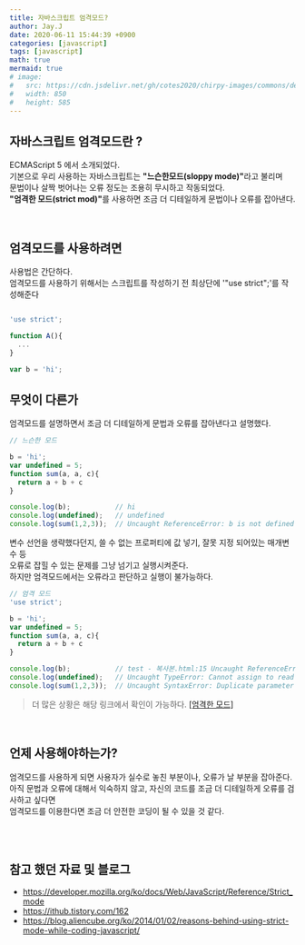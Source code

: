 ```yaml
---
title: 자바스크립트 엄격모드?
author: Jay.J
date: 2020-06-11 15:44:39 +0900
categories: [javascript]
tags: [javascript]
math: true
mermaid: true
# image:
#   src: https://cdn.jsdelivr.net/gh/cotes2020/chirpy-images/commons/devices-mockup.png
#   width: 850
#   height: 585
---
```

<!-- <img src="/assets/img/vue/webkitflow.png" alt=""> -->
## 자바스크립트 엄격모드란 ?

ECMAScript 5 에서 소개되었다.<br>
기본으로 우리 사용하는 자바스크립트는 <b>"느슨한모드(sloppy mode)"</b>라고 불리며<br>
문법이나 살짝 벗어나는 오류 정도는 조용히 무시하고 작동되었다.<br>
<b>"엄격한 모드(strict mod)"</b>를 사용하면 조금 더 디테일하게 문법이나 오류를 잡아낸다.

<br>

## 엄격모드를 사용하려면

사용법은 간단하다. <br>
엄격모드를 사용하기 위해서는 스크립트를 작성하기 전 최상단에 '"use strict";'를 작성해준다<br>

```js

'use strict';

function A(){
  ...
}

var b = 'hi';

```

## 무엇이 다른가

엄격모드를 설명하면서 조금 더 디테일하게 문법과 오류를 잡아낸다고 설명했다.<br>

```js
// 느슨한 모드

b = 'hi';
var undefined = 5;
function sum(a, a, c){
  return a + b + c
}

console.log(b);           // hi
console.log(undefined);   // undefined
console.log(sum(1,2,3));  // Uncaught ReferenceError: b is not defined at sum

```

변수 선언을 생략했다던지, 쓸 수 없는 프로퍼티에 값 넣기, 잘못 지정 되어있는 매개변수 등<br>
오류로 잡힐 수 있는 문제를 그냥 넘기고 실행시켜준다.<br>
하지만 엄격모드에서는 오류라고 판단하고 실행이 불가능하다.


```js
// 엄격 모드
'use strict';

b = 'hi';
var undefined = 5;
function sum(a, a, c){
  return a + b + c
}

console.log(b);           // test - 복사본.html:15 Uncaught ReferenceError: b is not defined
console.log(undefined);   // Uncaught TypeError: Cannot assign to read only property 'undefined' of object '#<Window>'
console.log(sum(1,2,3));  // Uncaught SyntaxError: Duplicate parameter name not allowed in this context

```
> 더 많은 상황은 해당 링크에서 확인이 가능하다. <a href="https://developer.mozilla.org/ko/docs/Web/JavaScript/Reference/Strict_mode">[엄격한 모드]</a>

<br>

## 언제 사용해야하는가?

엄격모드를 사용하게 되면 사용자가 실수로 놓친 부분이나, 오류가 날 부분을 잡아준다.<br>
아직 문법과 오류에 대해서 익숙하지 않고, 자신의 코드를 조금 더 디테일하게 오류를 검사하고 싶다면<br>
엄격모드를 이용한다면 조금 더 안전한 코딩이 될 수 있을 것 같다.

<br>
<br>

## 참고 했던 자료 및 블로그
 - <a href="https://developer.mozilla.org/ko/docs/Web/JavaScript/Reference/Strict_mode" target="_blank">https://developer.mozilla.org/ko/docs/Web/JavaScript/Reference/Strict_mode</a>
 - <a href="https://ithub.tistory.com/162" target="_blank">https://ithub.tistory.com/162</a>
 - <a href="https://blog.aliencube.org/ko/2014/01/02/reasons-behind-using-strict-mode-while-coding-javascript/" target="_blank">https://blog.aliencube.org/ko/2014/01/02/reasons-behind-using-strict-mode-while-coding-javascript/</a>
